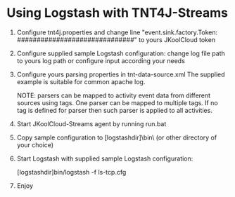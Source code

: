 # Using Logstash with TNT4J-Streams

1. Configure tnt4j.properties and change line 
	"event.sink.factory.Token: ##############################" to yours JKoolCloud token 

2. Configure supplied sample Logstash configuration:
	change log file path to yours log path or
	configure input according your needs

3. Configure yours parsing properties in tnt-data-source.xml
	The supplied example is suitable for common apache log.

	NOTE: parsers can be mapped to activity event data from different sources using tags.
	One parser can be mapped to multiple tags. If no tag is defined for parser then such parser
	is applied to all activities.
	
4. Start JKoolCloud-Streams agent by running run.bat

5. Copy sample configuration to [logstashdir]\bin\ (or other directory of your choice)

6. Start Logstash with supplied sample Logstash configuration:

	[logstashdir]bin/logstash -f ls-tcp.cfg

5. Enjoy 